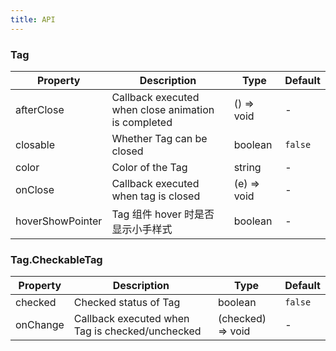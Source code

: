 ```yaml
---
title: API
---
```


### Tag

| Property | Description | Type | Default |
| -------- | ----------- | ---- | ------- |
| afterClose | Callback executed when close animation is completed | () => void | - |
| closable | Whether Tag can be closed | boolean | `false` |
| color | Color of the Tag | string | - |
| onClose | Callback executed when tag is closed | (e) => void | - |
| hoverShowPointer | Tag 组件 hover 时是否显示小手样式 | boolean | - |

### Tag.CheckableTag

| Property | Description | Type | Default |
| -------- | ----------- | ---- | ------- |
| checked | Checked status of Tag | boolean | `false` |
| onChange | Callback executed when Tag is checked/unchecked | (checked) => void | - |
